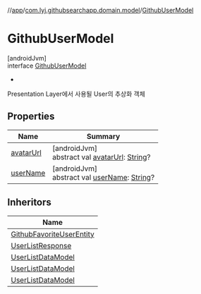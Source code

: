 //[app](../../../index.md)/[com.lyj.githubsearchapp.domain.model](../index.md)/[GithubUserModel](index.md)

# GithubUserModel

[androidJvm]\
interface [GithubUserModel](index.md)

<ul><li></li></ul>

Presentation Layer에서 사용될 User의 추상화 객체

## Properties

| Name | Summary |
|---|---|
| [avatarUrl](avatar-url.md) | [androidJvm]<br>abstract val [avatarUrl](avatar-url.md): [String](https://kotlinlang.org/api/latest/jvm/stdlib/kotlin/-string/index.html)? |
| [userName](user-name.md) | [androidJvm]<br>abstract val [userName](user-name.md): [String](https://kotlinlang.org/api/latest/jvm/stdlib/kotlin/-string/index.html)? |

## Inheritors

| Name |
|---|
| [GithubFavoriteUserEntity](../../com.lyj.githubsearchapp.data.source.local.entity/-github-favorite-user-entity/index.md) |
| [UserListResponse](../../com.lyj.githubsearchapp.data.source.remote.entity/-user-list-response/-items-item/index.md) |
| [UserListDataModel](../../com.lyj.githubsearchapp.presentation.adapter/-user-list-data-model/index.md) |
| [UserListDataModel](../../com.lyj.githubsearchapp.presentation.adapter/-user-list-data-model/-first-data/index.md) |
| [UserListDataModel](../../com.lyj.githubsearchapp.presentation.adapter/-user-list-data-model/-data/index.md) |

